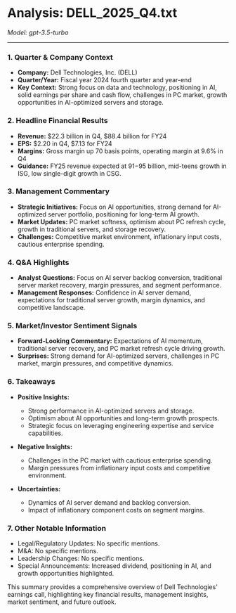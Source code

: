 # Analysis: DELL_2025_Q4.txt

*Model: gpt-3.5-turbo*

---

### 1. Quarter & Company Context
- **Company:** Dell Technologies, Inc. (DELL)
- **Quarter/Year:** Fiscal year 2024 fourth quarter and year-end
- **Key Context:** Strong focus on data and technology, positioning in AI, solid earnings per share and cash flow, challenges in PC market, growth opportunities in AI-optimized servers and storage.

### 2. Headline Financial Results
- **Revenue:** $22.3 billion in Q4, $88.4 billion for FY24
- **EPS:** $2.20 in Q4, $7.13 for FY24
- **Margins:** Gross margin up 70 basis points, operating margin at 9.6% in Q4
- **Guidance:** FY25 revenue expected at $91-$95 billion, mid-teens growth in ISG, low single-digit growth in CSG.

### 3. Management Commentary
- **Strategic Initiatives:** Focus on AI opportunities, strong demand for AI-optimized server portfolio, positioning for long-term AI growth.
- **Market Updates:** PC market softness, optimism about PC refresh cycle, growth in traditional servers, and storage recovery.
- **Challenges:** Competitive market environment, inflationary input costs, cautious enterprise spending.

### 4. Q&A Highlights
- **Analyst Questions:** Focus on AI server backlog conversion, traditional server market recovery, margin pressures, and segment performance.
- **Management Responses:** Confidence in AI server demand, expectations for traditional server growth, margin dynamics, and competitive landscape.

### 5. Market/Investor Sentiment Signals
- **Forward-Looking Commentary:** Expectations of AI momentum, traditional server recovery, and PC market refresh cycle driving growth.
- **Surprises:** Strong demand for AI-optimized servers, challenges in PC market, margin pressures, and competitive dynamics.

### 6. Takeaways
- **Positive Insights:**
  - Strong performance in AI-optimized servers and storage.
  - Optimism about AI opportunities and long-term growth prospects.
  - Strategic focus on leveraging engineering expertise and service capabilities.

- **Negative Insights:**
  - Challenges in the PC market with cautious enterprise spending.
  - Margin pressures from inflationary input costs and competitive environment.

- **Uncertainties:**
  - Dynamics of AI server demand and backlog conversion.
  - Impact of inflationary component costs on segment margins.

### 7. Other Notable Information
- Legal/Regulatory Updates: No specific mentions.
- M&A: No specific mentions.
- Leadership Changes: No specific mentions.
- Special Announcements: Increased dividend, positioning in AI, and growth opportunities highlighted.

This summary provides a comprehensive overview of Dell Technologies' earnings call, highlighting key financial results, management insights, market sentiment, and future outlook.